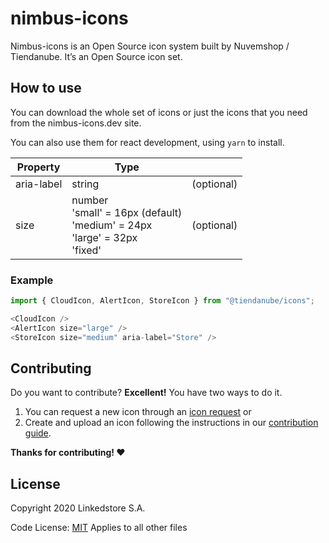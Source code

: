 # nimbus-icons
Nimbus-icons is an Open Source icon system built by Nuvemshop / Tiendanube. It’s an Open Source icon set. 

## How to use
You can download the whole set of icons or just the icons that you need from the nimbus-icons.dev site.

You can also use them for react development, using `yarn` to install.

| Property      | Type          |            |
| ------------- | ------------- | ---------- |
| aria-label | string | (optional) |
| size | number<br/>'small' = 16px (default)<br/>'medium' = 24px<br/>'large' = 32px<br/>'fixed'| (optional) |

### Example
```javascript
import { CloudIcon, AlertIcon, StoreIcon } from "@tiendanube/icons";

<CloudIcon />
<AlertIcon size="large" />
<StoreIcon size="medium" aria-label="Store" />
```

## Contributing
Do you want to contribute? **Excellent!** You have two ways to do it. 
1. You can request a new icon through an [icon request](.github/ "Nimbus Icons - Icon request") or 
2. Create and upload an icon following the instructions in our [contribution guide](.github/CONTRIBUTING.md "Nimbus Icons - Contributing").

**Thanks for contributing! :heart:**

## License

Copyright 2020 Linkedstore S.A.

Code License: [MIT](LICENSE) Applies to all other files
